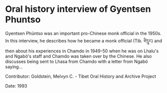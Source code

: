 # Oral history interview of Gyentsen Phuntso  
Gyentsen Phüntso was an important pro-Chinese monk official in the 1950s. In this interview, he describes how he became a monk official (Tib. ཙིདྲུང) and then about his experiences in Chamdo in 1949-50 when he was on Lhalu's and Ngabö's staff and Chamdo was taken over by the Chinese. He also discusses being sent to Lhasa from Chamdo with a letter from Ngabö saying... 

Contributor: Goldstein, Melvyn C. - Tibet Oral History and Archive Project  

Date:
1993  

